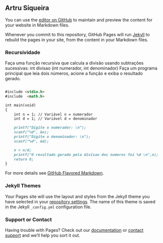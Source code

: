 ## Artru Siqueira

You can use the [editor on GitHub](https://github.com/Dubai782/artursiqueira/edit/gh-pages/index.md) to maintain and preview the content for your website in Markdown files.

Whenever you commit to this repository, GitHub Pages will run [Jekyll](https://jekyllrb.com/) to rebuild the pages in your site, from the content in your Markdown files.

### Recursividade

  Faça uma função recursiva que calcula a divisão usando subtrações sucessivas:
int divisao (int numerador, int denominador)
Faça um programa principal que leia dois números, acione a função e exiba o resultado
gerado.

```markdown

#include <stdio.h>
#include  <math.h>

int main(void)
{
    int n = 1; // Variável n = numerador
    int d = 1; // Variável d = denominador

    printf("Digite o numerador: \n");
    scanf("%d", &n);
    printf("Digite o denominador: \n");
    scanf("%d", &d);

    n = n/d;
    printf("O resultado gerado pela divisao dos numeros foi %d \n",n); // Antes tinha colocado mai uma varável, mas depois vi que não precisava.
    return 0;
}
```

For more details see [GitHub Flavored Markdown](https://guides.github.com/features/mastering-markdown/).

### Jekyll Themes

Your Pages site will use the layout and styles from the Jekyll theme you have selected in your [repository settings](https://github.com/Dubai782/artursiqueira/settings/pages). The name of this theme is saved in the Jekyll `_config.yml` configuration file.

### Support or Contact

Having trouble with Pages? Check out our [documentation](https://docs.github.com/categories/github-pages-basics/) or [contact support](https://support.github.com/contact) and we’ll help you sort it out.
